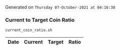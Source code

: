 Generated on `Thursday 07-October-2021 at 04:16:30`

### Current to Target Coin Ratio
`current_coin_ratio.sh`

Date|Current|Target|Ratio
---|---|---|---
